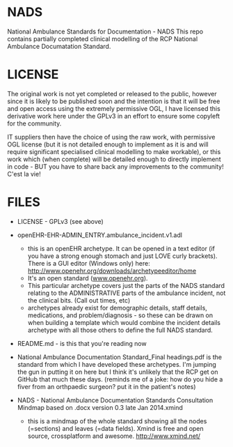 NADS
====

National Ambulance Standards for Documentation - NADS
This repo contains partially completed clinical modelling of the RCP National Ambulance Documatation Standard.

LICENSE
=======

The original work is not yet completed or released to the public, however since it is likely to be published soon and the intention is that it will be free and open access using the extremely permissive OGL, I have licensed this derivative work here under the GPLv3 in an effort to ensure some copyleft for the community.

IT suppliers then have the choice of using the raw work, with permissive OGL license (but it is not detailed enough to implement as it is and will require significant specialised clinical modelling to make workable), or this work which (when complete) will be detailed enough to directly implement in code - BUT you have to share back any improvements to the community! C'est la vie!

FILES
=====

* LICENSE - GPLv3 (see above)

* openEHR-EHR-ADMIN_ENTRY.ambulance_incident.v1.adl
  * this is an openEHR archetype. It can be opened in a text editor (if you have a strong enough stomach and just LOVE curly brackets). There is a GUI editor (Windows only) here: http://www.openehr.org/downloads/archetypeeditor/home
  * It's an open standard (www.openehr.org). 
  * This particular archetype covers just the parts of the NADS standard relating to the ADMINISTRATIVE parts of the ambulance incident, not the clinical bits. (Call out times, etc)
  * archetypes already exist for demographic details, staff details, medications, and problem/diagnosis - so these can be drawn on when building a template which would combine the incident details archetype with all those others to define the full NADS standard.

* README.md - is this that you're reading now

* National Ambulance Documentation Standard_Final headings.pdf is the standard from which I have developed these archetypes. I'm jumping the gun in putting it on here but I think it's unlikely that the RCP get on GitHub that much these days. (reminds me of a joke: how do you hide a fiver from an orthpaedic surgeon? put it in the patient's notes)

* NADS - National Ambulance Documentation Standards Consultation Mindmap based on .docx version 0.3 late Jan 2014.xmind
  * this is a mindmap of the whole standard showing all the nodes (=sections) and leaves (=data fields). Xmind is free and open source, crossplatform and awesome. http://www.xmind.net/
